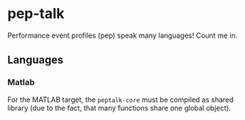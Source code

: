 # pep-talk
Performance event profiles (pep) speak many languages! Count me in.

## Languages

### Matlab

For the MATLAB target, the `peptalk-core` must be compiled as shared library (due to the fact, that many functions share one global object).